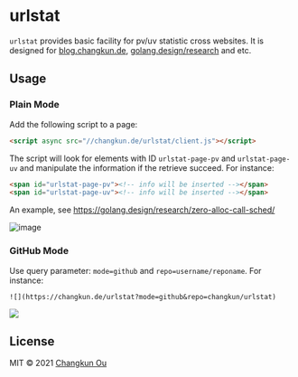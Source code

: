 # urlstat

`urlstat` provides basic facility for pv/uv statistic cross websites.
It is designed for [blog.changkun.de](https://blog.changkun.de),
[golang.design/research](https://golang.design/research) and etc.

## Usage

### Plain Mode

Add the following script to a page:

```html
<script async src="//changkun.de/urlstat/client.js"></script>
```

The script will look for elements with ID `urlstat-page-pv`
and `urlstat-page-uv` and manipulate the information
if the retrieve succeed. For instance:

```html
<span id="urlstat-page-pv"><!-- info will be inserted --></span>
<span id="urlstat-page-uv"><!-- info will be inserted --></span>
```

An example, see https://golang.design/research/zero-alloc-call-sched/

![image](https://user-images.githubusercontent.com/5498964/107117728-9cc01700-687c-11eb-92a3-495a4672717a.png)


### GitHub Mode

Use query parameter: `mode=github` and `repo=username/reponame`. For instance:

```
![](https://changkun.de/urlstat?mode=github&repo=changkun/urlstat)
```

![](https://changkun.de/urlstat?mode=github&repo=changkun/urlstat)

## License

MIT &copy; 2021 [Changkun Ou](https://changkun.de)